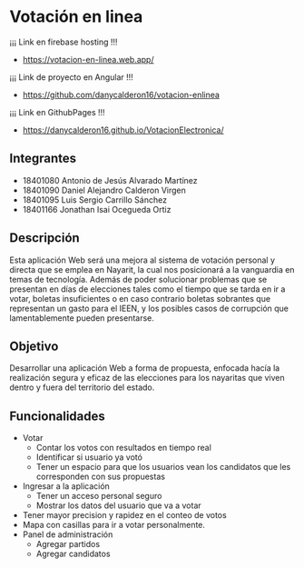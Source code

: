 # Votación en linea 
¡¡¡ Link en firebase hosting !!! 
- https://votacion-en-linea.web.app/

¡¡¡ Link de proyecto en Angular !!!
- https://github.com/danycalderon16/votacion-enlinea

¡¡¡ Link en GithubPages !!!
- https://danycalderon16.github.io/VotacionElectronica/
## Integrantes

- 18401080 Antonio de Jesús Alvarado Martínez
- 18401090 Daniel Alejandro Calderon Virgen
- 18401095 Luis Sergio Carrillo Sánchez
- 18401166 Jonathan Isai Ocegueda Ortiz

## Descripción
Esta aplicación Web será una mejora al sistema de votación personal y directa que se emplea en Nayarit, la cual nos posicionará a la vanguardia en temas de tecnología. Además de poder solucionar problemas que se presentan en días de elecciones tales como el tiempo que se tarda en ir a votar, boletas insuficientes o en caso contrario boletas sobrantes que representan un gasto para el IEEN, y los posibles casos de corrupción que lamentablemente pueden presentarse. 
## Objetivo
Desarrollar una aplicación Web a forma de propuesta, enfocada hacía la realización segura y eficaz de las elecciones para los nayaritas que viven dentro y fuera del territorio del estado. 
## Funcionalidades
- Votar
    - Contar los votos con resultados en tiempo real
    - Identificar si usuario ya votó
    - Tener un espacio para que los usuarios vean los candidatos que les corresponden con sus propuestas
- Ingresar a la aplicación
    - Tener un acceso personal seguro
    - Mostrar los datos del usuario que va a votar
- Tener mayor precision y rapidez en el conteo de votos
- Mapa con casillas para ir a votar personalmente.
- Panel de administración
    - Agregar partidos
    - Agregar candidatos